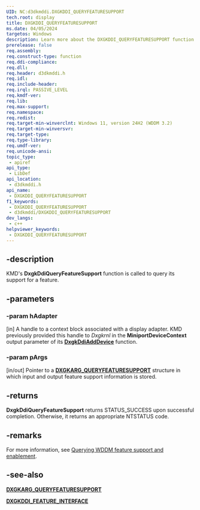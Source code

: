 ```yaml
---
UID: NC:d3dkmddi.DXGKDDI_QUERYFEATURESUPPORT
tech.root: display
title: DXGKDDI_QUERYFEATURESUPPORT
ms.date: 04/05/2024
targetos: Windows
description: Learn more about the DXGKDDI_QUERYFEATURESUPPORT function.
prerelease: false
req.assembly: 
req.construct-type: function
req.ddi-compliance: 
req.dll: 
req.header: d3dkmddi.h
req.idl: 
req.include-header: 
req.irql: PASSIVE_LEVEL
req.kmdf-ver: 
req.lib: 
req.max-support: 
req.namespace: 
req.redist: 
req.target-min-winverclnt: Windows 11, version 24H2 (WDDM 3.2)
req.target-min-winversvr: 
req.target-type: 
req.type-library: 
req.umdf-ver: 
req.unicode-ansi: 
topic_type:
 - apiref
api_type:
 - LibDef
api_location:
 - d3dkmddi.h
api_name:
 - DXGKDDI_QUERYFEATURESUPPORT
f1_keywords:
 - DXGKDDI_QUERYFEATURESUPPORT
 - d3dkmddi/DXGKDDI_QUERYFEATURESUPPORT
dev_langs:
 - c++
helpviewer_keywords:
 - DXGKDDI_QUERYFEATURESUPPORT
---
```


## -description

KMD's **DxgkDdiQueryFeatureSupport** function is called to query its support for a feature.

## -parameters

### -param hAdapter

[in] A handle to a context block associated with a display adapter. KMD previously provided this handle to *Dxgkrnl* in the **MiniportDeviceContext** output parameter of its [**DxgkDdiAddDevice**](../dispmprt/nc-dispmprt-dxgkddi_add_device.md) function.

### -param pArgs

[in/out] Pointer to a [**DXGKARG_QUERYFEATURESUPPORT**](ns-d3dkmddi-dxgkarg_queryfeaturesupport.md) structure in which input and output feature support information is stored.

## -returns

**DxgkDdiQueryFeatureSupport** returns STATUS_SUCCESS upon successful completion. Otherwise, it returns an appropriate NTSTATUS code.

## -remarks

For more information, see [Querying WDDM feature support and enablement](/windows-hardware/drivers/display/querying-wddm-feature-support-and-enablement).

## -see-also

[**DXGKARG_QUERYFEATURESUPPORT**](ns-d3dkmddi-dxgkarg_queryfeaturesupport.md)

[**DXGKDDI_FEATURE_INTERFACE**](../dispmprt/ns-dispmprt-dxgkddi_feature_interface.md)
